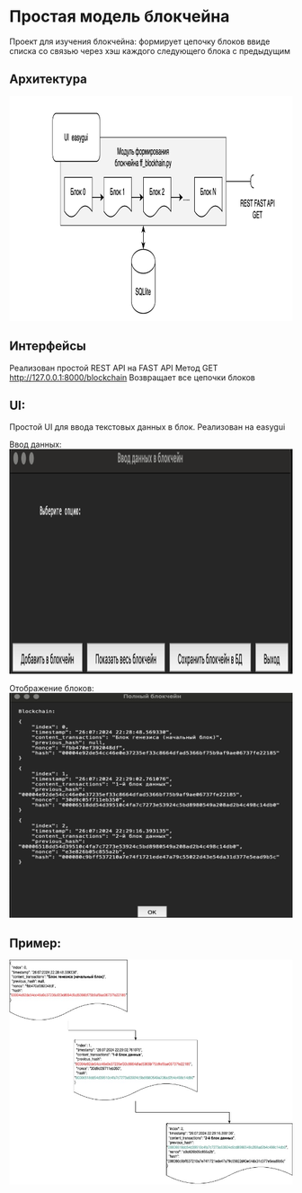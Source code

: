 # Простая модель блокчейна

Проект для изучения блокчейна: 
формирует цепочку блоков ввиде списка со связью через хэш каждого следующего блока с предыдущим

## Архитектура
<img src= "block4/funcoin/funcoin/arch.png" width = "600" height = "400" > 

## Интерфейсы
Реализован простой REST API на FAST API
Метод GET http://127.0.0.1:8000/blockchain
Возвращает все цепочки блоков

## UI:
Простой UI для ввода текстовых данных в блок.
Реализован на easygui

Ввод данных:
<img src= "block4/funcoin/funcoin/UI1.png" width = "600" height = "400" > 

Отображение блоков:
<img src= "block4/funcoin/funcoin/UI2.png" width = "600" height = "400" > 

## Пример:
<img src= "block4/funcoin/funcoin/block_diag.jpg" width = "600" height = "400" > 


